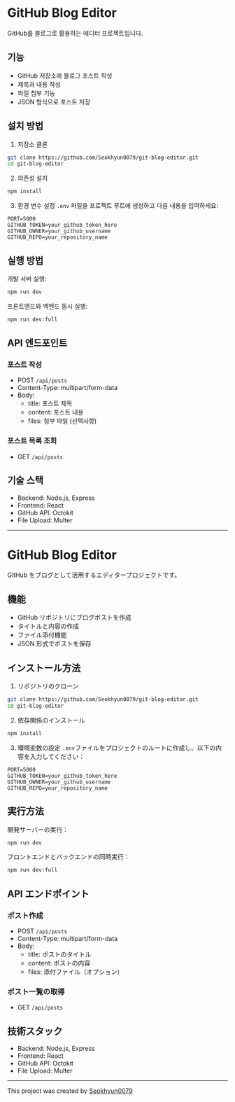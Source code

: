 # GitHub Blog Editor

GitHub를 블로그로 활용하는 에디터 프로젝트입니다.

## 기능

- GitHub 저장소에 블로그 포스트 작성
- 제목과 내용 작성
- 파일 첨부 기능
- JSON 형식으로 포스트 저장

## 설치 방법

1. 저장소 클론

```bash
git clone https://github.com/Seokhyun0079/git-blog-editor.git
cd git-blog-editor
```

2. 의존성 설치

```bash
npm install
```

3. 환경 변수 설정
   `.env` 파일을 프로젝트 루트에 생성하고 다음 내용을 입력하세요:

```
PORT=5000
GITHUB_TOKEN=your_github_token_here
GITHUB_OWNER=your_github_username
GITHUB_REPO=your_repository_name
```

## 실행 방법

개발 서버 실행:

```bash
npm run dev
```

프론트엔드와 백엔드 동시 실행:

```bash
npm run dev:full
```

## API 엔드포인트

### 포스트 작성

- POST `/api/posts`
- Content-Type: multipart/form-data
- Body:
  - title: 포스트 제목
  - content: 포스트 내용
  - files: 첨부 파일 (선택사항)

### 포스트 목록 조회

- GET `/api/posts`

## 기술 스택

- Backend: Node.js, Express
- Frontend: React
- GitHub API: Octokit
- File Upload: Multer

---

# GitHub Blog Editor

GitHub をブログとして活用するエディタープロジェクトです。

## 機能

- GitHub リポジトリにブログポストを作成
- タイトルと内容の作成
- ファイル添付機能
- JSON 形式でポストを保存

## インストール方法

1. リポジトリのクローン

```bash
git clone https://github.com/Seokhyun0079/git-blog-editor.git
cd git-blog-editor
```

2. 依存関係のインストール

```bash
npm install
```

3. 環境変数の設定
   `.env`ファイルをプロジェクトのルートに作成し、以下の内容を入力してください：

```
PORT=5000
GITHUB_TOKEN=your_github_token_here
GITHUB_OWNER=your_github_username
GITHUB_REPO=your_repository_name
```

## 実行方法

開発サーバーの実行：

```bash
npm run dev
```

フロントエンドとバックエンドの同時実行：

```bash
npm run dev:full
```

## API エンドポイント

### ポスト作成

- POST `/api/posts`
- Content-Type: multipart/form-data
- Body:
  - title: ポストのタイトル
  - content: ポストの内容
  - files: 添付ファイル（オプション）

### ポスト一覧の取得

- GET `/api/posts`

## 技術スタック

- Backend: Node.js, Express
- Frontend: React
- GitHub API: Octokit
- File Upload: Multer

---

This project was created by [Seokhyun0079](https://github.com/Seokhyun0079/git-blog-editor)

